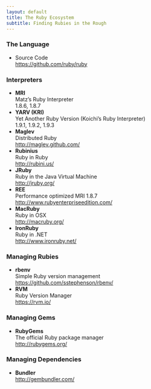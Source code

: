 ```yaml
---
layout: default
title: The Ruby Ecosystem
subtitle: Finding Rubies in the Rough
---
```


### The Language

- Source Code  
  <https://github.com/ruby/ruby>

### Interpreters

- **MRI**  
  Matz’s Ruby Interpreter  
  1.8.6, 1.8.7
- **YARV (KRI)**  
  Yet Another Ruby Version (Koichi’s Ruby Interpreter)  
  1.9.1, 1.9.2, 1.9.3
- **Maglev**  
  Distributed Ruby  
  <http://maglev.github.com/>
- **Rubinius**  
  Ruby in Ruby  
  <http://rubini.us/>
- **JRuby**  
  Ruby in the Java Virtual Machine  
  <http://jruby.org/>
- **REE**  
  Performance optimized MRI 1.8.7  
  <http://www.rubyenterpriseedition.com/>
- **MacRuby**  
  Ruby in OSX  
  <http://macruby.org/>
- **IronRuby**  
  Ruby in .NET  
  <http://www.ironruby.net/>

### Managing Rubies

- **rbenv**  
  Simple Ruby version management  
  <https://github.com/sstephenson/rbenv/>
- **RVM**  
  Ruby Version Manager  
  <https://rvm.io/>

### Managing Gems

- **RubyGems**  
  The official Ruby package manager  
  <http://rubygems.org/>

### Managing Dependencies

- **Bundler**  
  <http://gembundler.com/>
